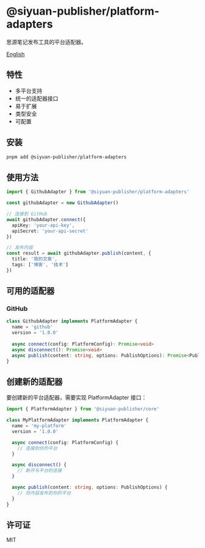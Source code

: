 # @siyuan-publisher/platform-adapters

思源笔记发布工具的平台适配器。

[English](./README.md)

## 特性

- 多平台支持
- 统一的适配器接口
- 易于扩展
- 类型安全
- 可配置

## 安装

```bash
pnpm add @siyuan-publisher/platform-adapters
```

## 使用方法

```typescript
import { GithubAdapter } from '@siyuan-publisher/platform-adapters'

const githubAdapter = new GithubAdapter()

// 连接到 GitHub
await githubAdapter.connect({
  apiKey: 'your-api-key',
  apiSecret: 'your-api-secret'
})

// 发布内容
const result = await githubAdapter.publish(content, {
  title: '我的文章',
  tags: ['博客', '技术']
})
```

## 可用的适配器

### GitHub

```typescript
class GithubAdapter implements PlatformAdapter {
  name = 'github'
  version = '1.0.0'
  
  async connect(config: PlatformConfig): Promise<void>
  async disconnect(): Promise<void>
  async publish(content: string, options: PublishOptions): Promise<PublishResult>
}
```

## 创建新的适配器

要创建新的平台适配器，需要实现 PlatformAdapter 接口：

```typescript
import { PlatformAdapter } from '@siyuan-publisher/core'

class MyPlatformAdapter implements PlatformAdapter {
  name = 'my-platform'
  version = '1.0.0'

  async connect(config: PlatformConfig) {
    // 连接到你的平台
  }

  async disconnect() {
    // 断开与平台的连接
  }

  async publish(content: string, options: PublishOptions) {
    // 将内容发布到你的平台
  }
}
```

## 许可证

MIT 